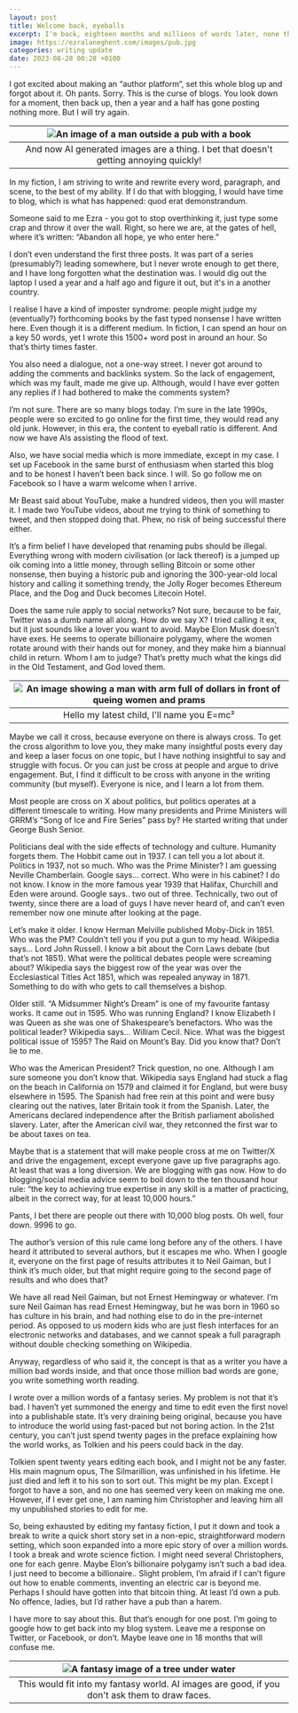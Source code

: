 ```yaml
---
layout: post
title: Welcome back, eyeballs
excerpt: I'm back, eighteen months and millions of words later, none the wiser 
image: https://ezralaneghent.com/images/pub.jpg
categories: writing update
date: 2023-08-28 00:28 +0100
---
```

I got excited about making an “author platform”, set this whole blog up and forgot about it. Oh pants. Sorry. This is the curse of blogs. You look down for a moment, then back up, then a year and a half has gone posting nothing more. But I will try again. 

| ![An image of a man outside a pub with a book]({{site.url}}/images/pub.png) | 
|:--:| 
| And now AI generated images are a thing. I bet that doesn't getting annoying quickly! |

In my fiction, I am striving to write and rewrite every word, paragraph, and scene, to the best of my ability. If I do that with blogging, I would have time to blog, which is what has happened: quod erat demonstrandum.

Someone said to me Ezra - you got to stop overthinking it, just type some crap and throw it over the wall. Right, so here we are, at the gates of hell, where it’s written: “Abandon all hope, ye who enter here.”

I don’t even understand the first three posts. It was part of a series (presumably?) leading somewhere, but I never wrote enough to get there, and I have long forgotten what the destination was. I would dig out the laptop I used a year and a half ago and figure it out, but it's in a another country.

I realise I have a kind of imposter syndrome: people might judge my (eventually?) forthcoming books by the fast typed nonsense I have written here. Even though it is a different medium. In fiction, I can spend an hour on a key 50 words, yet I wrote this 1500+ word post in around an hour. So that’s thirty times faster. 

You also need a dialogue, not a one-way street. I never got around to adding the comments and backlinks system. So the lack of engagement, which was my fault, made me give up. Although, would I have ever gotten any replies if I had bothered to make the comments system? 

I’m not sure. There are so many blogs today. I’m sure in the late 1990s, people were so excited to go online for the first time, they would read any old junk. However, in this era, the content to eyeball ratio is different. And now we have AIs assisting the flood of text.

Also, we have social media which is more immediate, except in my case. I set up Facebook in the same burst of enthusiasm when started this blog and to be honest I haven’t been back since. I will. So go follow me on Facebook so I have a warm welcome when I arrive.

Mr Beast said about YouTube, make a hundred videos, then you will master it. I made two YouTube videos, about me trying to think of something to tweet, and then stopped doing that. Phew, no risk of being successful there either.

It’s a firm belief I have developed that renaming pubs should be illegal. Everything wrong with modern civilisation (or lack thereof) is a jumped up oik coming into a little money, through selling Bitcoin or some other nonsense, then buying a historic pub and ignoring the 300-year-old local history and calling it something trendy, the Jolly Roger becomes Ethereum Place, and the Dog and Duck becomes Litecoin Hotel.

Does the same rule apply to social networks? Not sure, because to be fair, Twitter was a dumb name all along. How do we say X? I tried calling it ex, but it just sounds like a lover you want to avoid. Maybe Elon Musk doesn’t have exes. He seems to operate billionaire polygamy, where the women rotate around with their hands out for money, and they make him a biannual child in return. Whom I am to judge? That’s pretty much what the kings did in the Old Testament, and God loved them.

| ![An image showing a man with arm full of dollars in front of queing women and prams ]({{site.url}}/images/billionare.png) | 
|:--:| 
| Hello my latest child, I'll name you E=mc² |

Maybe we call it cross, because everyone on there is always cross. To get the cross algorithm to love you, they make many insightful posts every day and keep a laser focus on one topic, but I have nothing insightful to say and struggle with focus. Or you can just be cross at people and argue to drive engagement. But, I find it difficult to be cross with anyone in the writing community (but myself). Everyone is nice, and I learn a lot from them. 

Most people are cross on X about politics, but politics operates at a different timescale to writing. How many presidents and Prime Ministers will GRRM’s “Song of Ice and Fire Series” pass by? He started writing that under George Bush Senior.

Politicians deal with the side effects of technology and culture. Humanity forgets them. The Hobbit came out in 1937. I can tell you a lot about it. Politics in 1937, not so much. Who was the Prime Minister? I am guessing Neville Chamberlain. Google says… correct. Who were in his cabinet? I do not know. I know in the more famous year 1939 that Halifax, Churchill and Eden were around. Google says.. two out of three. Technically, two out of twenty, since there are a load of guys I have never heard of, and can’t even remember now one minute after looking at the page.

Let’s make it older. I know Herman Melville published Moby-Dick in 1851. Who was the PM? Couldn’t tell you if you put a gun to my head. Wikipedia says… Lord John Russell. I know a bit about the Corn Laws debate (but that’s not 1851). What were the political debates people were screaming about? Wikipedia says the biggest row of the year was over the Ecclesiastical Titles Act 1851, which was repealed anyway in 1871. Something to do with who gets to call themselves a bishop.

Older still. “A Midsummer Night’s Dream” is one of my favourite fantasy works. It came out in 1595. Who was running England? I know Elizabeth I was Queen as she was one of Shakespeare’s benefactors. Who was the political leader? Wikipedia says… William Cecil. Nice. What was the biggest political issue of 1595? The Raid on Mount’s Bay. Did you know that? Don’t lie to me.

Who was the American President? Trick question, no one. Although I am sure someone you don’t know that. Wikipedia says England had stuck a flag on the beach in California on 1579 and claimed it for England, but were busy elsewhere in 1595. The Spanish had free rein at this point and were busy clearing out the natives, later Britain took it from the Spanish. Later, the Americans declared independence after the British parliament abolished slavery. Later, after the American civil war, they retconned the first war to be about taxes on tea.

Maybe that is a statement that will make people cross at me on Twitter/X and drive the engagement, except everyone gave up five paragraphs ago. At least that was a long diversion. We are blogging with gas now. How to do blogging/social media advice seem to boil down to the ten thousand hour rule: “the key to achieving true expertise in any skill is a matter of practicing, albeit in the correct way, for at least 10,000 hours.”

Pants, I bet there are people out there with 10,000 blog posts. Oh well, four down. 9996 to go.

The author’s version of this rule came long before any of the others. I have heard it attributed to several authors, but it escapes me who. When I google it, everyone on the first page of results attributes it to Neil Gaiman, but I think it’s much older, but that might require going to the second page of results and who does that?

We have all read Neil Gaiman, but not Ernest Hemingway or whatever. I’m sure Neil Gaiman has read Ernest Hemingway, but he was born in 1960 so has culture in his brain, and had nothing else to do in the pre-internet period. As opposed to us modern kids who are just flesh interfaces for an electronic networks and databases, and we cannot speak a full paragraph without double checking something on Wikipedia.  

Anyway, regardless of who said it, the concept is that as a writer you have a million bad words inside, and that once those million bad words are gone, you write something worth reading. 

I wrote over a million words of a fantasy series. My problem is not that it’s bad. I haven’t yet summoned the energy and time to edit even the first novel into a publishable state. It’s very draining being original, because you have to introduce the world using fast-paced but not boring action. In the 21st century, you can’t just spend twenty pages in the preface explaining how the world works, as Tolkien and his peers could back in the day. 

Tolkien spent twenty years editing each book, and I might not be any faster. His main magnum opus, The Silmarillion, was unfinished in his lifetime. He just died and left it to his son to sort out. This might be my plan. Except I forgot to have a son, and no one has seemed very keen on making me one. However, if I ever get one, I am naming him Christopher and leaving him all my unpublished stories to edit for me.

So, being exhausted by editing my fantasy fiction, I put it down and took a break to write a quick short story set in a non-epic, straightforward modern setting, which soon expanded into a more epic story of over a million words. I took a break and wrote science fiction. I might need several Christophers, one for each genre. Maybe Elon’s billionaire polygamy isn’t such a bad idea. I just need to become a billionaire.. Slight problem, I’m afraid if I can’t figure out how to enable comments, inventing an electric car is beyond me. Perhaps I should have gotten into that bitcoin thing. At least I’d own a pub. No offence, ladies, but I’d rather have a pub than a harem.

I have more to say about this. But that’s enough for one post. I’m going to google how to get back into my blog system. Leave me a response on Twitter, or Facebook, or don’t. Maybe leave one in 18 months that will confuse me.

| ![A fantasy image of a tree under water]({{site.url}}/images/treeunderwater.png) |
|:--:| 
| This would fit into my fantasy world. AI images are good, if you don't ask them to draw faces. |
